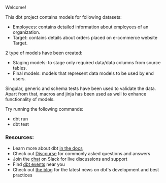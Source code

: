 Welcome!

This dbt project contains models for following datasets:
 - Employees: contains detailed information about employees of an organization.
 - Target: contains details about orders placed on e-commerce website Target.

2 type of models have been created:
 - Staging models: to stage only required data/data columns from source tables.
 - Final models: models that represent data models to be used by end users.

Singular, generic and schema tests have been used to validate the data.
Apart from that, macros and jinja has been used as well to enhance functionality of models.


Try running the following commands:
- dbt run
- dbt test


### Resources:
- Learn more about dbt [in the docs](https://docs.getdbt.com/docs/introduction)
- Check out [Discourse](https://discourse.getdbt.com/) for commonly asked questions and answers
- Join the [chat](https://community.getdbt.com/) on Slack for live discussions and support
- Find [dbt events](https://events.getdbt.com) near you
- Check out [the blog](https://blog.getdbt.com/) for the latest news on dbt's development and best practices
